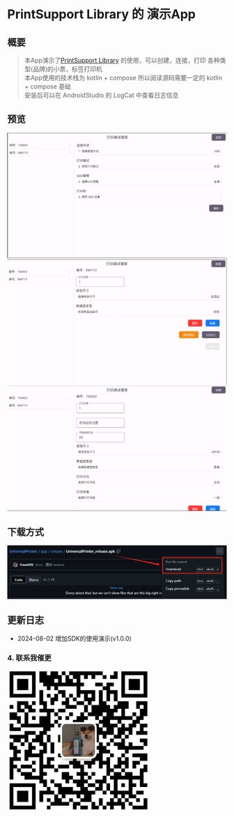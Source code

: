 # PrintSupport Library 的 演示App

## 概要
> 本App演示了[PrintSupport Library](https://github.com/Yiwei099/PrintSupport) 的使用，可以创建，连接，打印 各种类型(品牌)的小票，标签打印机  
> 本App使用的技术栈为 kotlin + compose 所以阅读源码需要一定的 kotlin + compose 基础  
> 安装后可以在 AndroidStudio 的 LogCat 中查看日志信息

## 预览
![ImageText](https://github.com/Yiwei099/UniversalPrinter/blob/master/app/src/main/res/mipmap-hdpi/create_printer.jpg)
![ImageText](https://github.com/Yiwei099/UniversalPrinter/blob/master/app/src/main/res/mipmap-hdpi/esc_printer.jpg)
![ImageText](https://github.com/Yiwei099/UniversalPrinter/blob/master/app/src/main/res/mipmap-hdpi/tsc_printer.jpg)

## 下载方式
![ImageText](https://github.com/Yiwei099/UniversalPrinter/blob/master/app/src/main/res/mipmap-hdpi/download.png)

## 更新日志
* 2024-08-02 增加SDK的使用演示(v1.0.0)


### 4. 联系我催更
![Image Text](https://github.com/Yiwei099/PrintSupport/blob/master/app/src/main/res/drawable/wechat_qr_code.png)